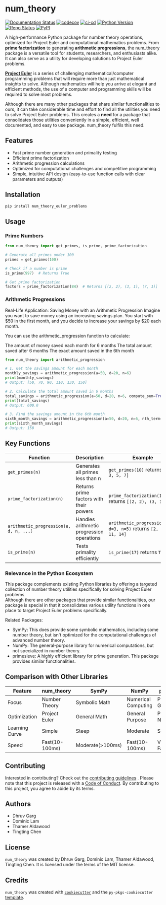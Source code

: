 # num_theory
[![Documentation Status](https://readthedocs.org/projects/num-theory/badge/?version=latest)](https://num-theory.readthedocs.io/en/latest/?badge=latest)
[![codecov](https://codecov.io/gh/UBC-MDS/num_theory/graph/badge.svg?token=D83Q1sJfPf)](https://codecov.io/gh/UBC-MDS/num_theory)
[![ci-cd](https://github.com/UBC-MDS/num_theory/actions/workflows/ci-cd.yml/badge.svg)](https://github.com/UBC-MDS/num_theory/actions/workflows/ci-cd.yml)
[![Python Version](https://img.shields.io/badge/python-3.9%20%7C%203.10%20%7C%203.11-blue.svg)](https://www.python.org/downloads/)
[![Repo Status](https://img.shields.io/badge/repo%20status-Active-brightgreen)](https://github.com/UBC-MDS/num_theory) 
[![PyPI](https://img.shields.io/pypi/v/num-theory-euler-problems?color=blue&label=PyPI)](https://pypi.org/project/num-theory-euler-problems/)

A high-performance Python package for number theory operations, optimized for Project Euler and computational mathematics problems.  From **prime factorization** to generating **arithmetic progressions**, the num_theory package is a versatile tool for students, researchers, and enthusiasts alike. It can also serve as a utility for developing solutions to Project Euler problems.

[**Project Euler**]([url](https://projecteuler.net/)) is a series of challenging mathematical/computer programming problems that will require more than just mathematical insights to solve. Although mathematics will help you arrive at elegant and efficient methods, the use of a computer and programming skills will be required to solve most problems.

Although there are many other packages that share similar functionalities to ours, it can take considerable time and effort to find all the utilities you need to solve Project Euler problems. This creates a **need** for a package that consolidates those utilities conveniently in a simple, efficient, well documented, and easy to use package. num_theory fulfils this need.

## Features

- Fast prime number generation and primality testing
- Efficient prime factorization
- Arithmetic progression calculations
- Optimized for computational challenges and competitive programming
- Simple, intuitive API design (easy-to-use function calls with clear parameters and outputs)

## Installation

```bash
pip install num_theory_euler_problems
```

## Usage

### Prime Numbers

```python
from num_theory import get_primes, is_prime, prime_factorization

# Generate all primes under 100
primes = get_primes(100)

# Check if a number is prime
is_prime(997)  # Returns True

# Get prime factorization
factors = prime_factorization(84)  # Returns [(2, 2), (3, 1), (7, 1)]
```

### Arithmetic Progressions

Real-Life Application: Saving Money with an Arithmetic Progression
Imagine you want to save money using an increasing savings plan. You start with $50 in the first month, and you decide to increase your savings by $20 each month.

You can use the arithmetic_progression function to calculate:

The amount of money saved each month for 6 months
The total amount saved after 6 months
The exact amount saved in the 6th month

```python
from num_theory import arithmetic_progression

# 1. Get the savings amount for each month
monthly_savings = arithmetic_progression(a=50, d=20, n=6)
print(monthly_savings)
# Output: [50, 70, 90, 110, 130, 150]

# 2. Calculate the total amount saved in 6 months
total_savings = arithmetic_progression(a=50, d=20, n=6, compute_sum=True)
print(total_savings)
# Output: 600.0

# 3. Find the savings amount in the 6th month
sixth_month_savings = arithmetic_progression(a=50, d=20, n=6, nth_term=True)
print(sixth_month_savings)
# Output: 150

```

## Key Functions

| Function | Description | Example |
|----------|-------------|---------|
| `get_primes(n)` | Generates all primes less than n | `get_primes(10)` returns `[2, 3, 5, 7]` |
| `prime_factorization(n)` | Returns prime factors with their powers | `prime_factorization(12)` returns `[(2, 2), (3, 1)]` |
| `arithmetic_progression(a, d, n, ...)` | Handles arithmetic progression operations | `arithmetic_progression(a=2, d=3, n=5)` returns `[2, 5, 8, 11, 14]` |
| `is_prime(n)` | Tests primality efficiently | `is_prime(17)` returns `True` |

### Relevance in the Python Ecosystem

This package complements existing Python libraries by offering a targeted collection of number theory utilities specifically for solving Project Euler problems.  
Although there are other packages that provide similar functionalities, our package is special in that it consolidates various utility functions in one place to target Project Euler problems specifically.

Related Packages:

- SymPy: This does provide some symbolic mathematics, including some number theory, but isn't optimized for the computational challenges of advanced number theory.
- NumPy: The general-purpose library for numerical computations, but not specialized in number theory.
- primesieve: A highly efficient library for prime generation. This package provides similar functionalities.

## Comparison with Other Libraries

| Feature | num_theory | SymPy | NumPy | primesieve |
|---------|------------|-------|-------|------------|
| Focus | Number Theory | Symbolic Math | Numerical Computing | Prime Generation |
| Optimization | Project Euler | General Math | General Purpose | Prime Numbers |
| Learning Curve | Simple | Steep | Moderate | Simple |
| Speed | Fast(10-100ms) | Moderate(>100ms) | Fast(10-100ms) | Very Fast(<10ms) |

## Contributing

Interested in contributing? Check out the [contributing guidelines](CONTRIBUTING.md) . Please note that this project is released with a [Code of Conduct](CONDUCT.md). By contributing to this project, you agree to abide by its terms.

## Authors

- Dhruv Garg
- Dominic Lam
- Thamer Aldawood
- Tingting Chen

## License

`num_theory` was created by Dhruv Garg, Dominic Lam, Thamer Aldawood, Tingting Chen. It is licensed under the terms of the MIT license.

## Credits

`num_theory` was created with [`cookiecutter`](https://cookiecutter.readthedocs.io/en/latest/) and the `py-pkgs-cookiecutter` [template](https://github.com/py-pkgs/py-pkgs-cookiecutter).
